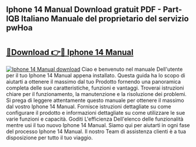 ## Iphone 14 Manual Download gratuit PDF - Part-lQB Italiano Manuale del proprietario del servizio pwHoa

# <h2><a href="http://dfe4mz4.blite.top/?on=Iphone+14+Manual">🔗Download 👉🔴 Iphone 14 Manual</a></h2>

[![Iphone 14 Manual download](https://i.imgur.com/lujVjoI.png)](http://dfe4mz4.blite.top/?on=Iphone+14+Manual)
Ciao e benvenuto nel manuale Dell'utente per il tuo Iphone 14 Manual appena installato. Questa guida ha lo scopo di aiutarti a ottenere il massimo dal tuo Prodotto fornendo una panoramica completa delle sue caratteristiche, funzioni e vantaggi. Troverai istruzioni chiare per il funzionamento, la manutenzione e la risoluzione dei problemi. Si prega di leggere attentamente questo manuale per ottenere il massimo dal vostro Iphone 14 Manual. Fornisce istruzioni dettagliate su come configurare il prodotto e informazioni dettagliate su come utilizzare le sue varie funzioni e capacità. Goditi L'efficienza Dell'elenco delle funzionalità mentre usi il tuo nuovo Iphone 14 Manual. Siamo qui per aiutarti in ogni fase del processo Iphone 14 Manual. Il nostro Team di assistenza clienti è a tua disposizione per tutto il tuo viaggio.
